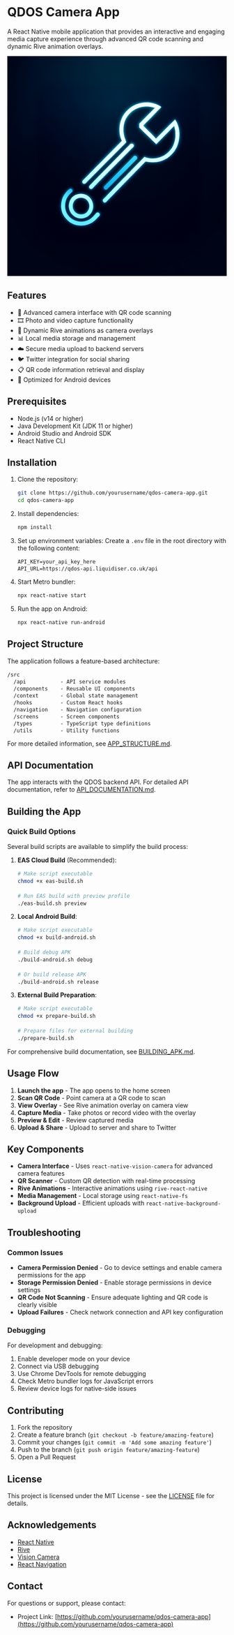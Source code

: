 # QDOS Camera App

A React Native mobile application that provides an interactive and engaging media capture experience through advanced QR code scanning and dynamic Rive animation overlays.

![QDOS Camera App](generated-icon.png)

## Features

- 📱 Advanced camera interface with QR code scanning
- 🎞️ Photo and video capture functionality
- 🔄 Dynamic Rive animations as camera overlays
- 📊 Local media storage and management
- ☁️ Secure media upload to backend servers
- 🐦 Twitter integration for social sharing
- 📋 QR code information retrieval and display
- 📱 Optimized for Android devices

## Prerequisites

- Node.js (v14 or higher)
- Java Development Kit (JDK 11 or higher)
- Android Studio and Android SDK
- React Native CLI

## Installation

1. Clone the repository:
   ```bash
   git clone https://github.com/yourusername/qdos-camera-app.git
   cd qdos-camera-app
   ```

2. Install dependencies:
   ```bash
   npm install
   ```

3. Set up environment variables:
   Create a `.env` file in the root directory with the following content:
   ```
   API_KEY=your_api_key_here
   API_URL=https://qdos-api.liquidiser.co.uk/api
   ```

4. Start Metro bundler:
   ```bash
   npx react-native start
   ```

5. Run the app on Android:
   ```bash
   npx react-native run-android
   ```

## Project Structure

The application follows a feature-based architecture:

```
/src
  /api           - API service modules
  /components    - Reusable UI components
  /context       - Global state management
  /hooks         - Custom React hooks
  /navigation    - Navigation configuration
  /screens       - Screen components
  /types         - TypeScript type definitions
  /utils         - Utility functions
```

For more detailed information, see [APP_STRUCTURE.md](APP_STRUCTURE.md).

## API Documentation

The app interacts with the QDOS backend API. For detailed API documentation, refer to [API_DOCUMENTATION.md](API_DOCUMENTATION.md).

## Building the App

### Quick Build Options

Several build scripts are available to simplify the build process:

1. **EAS Cloud Build** (Recommended):
   ```bash
   # Make script executable
   chmod +x eas-build.sh
   
   # Run EAS build with preview profile
   ./eas-build.sh preview
   ```

2. **Local Android Build**:
   ```bash
   # Make script executable
   chmod +x build-android.sh
   
   # Build debug APK
   ./build-android.sh debug
   
   # Or build release APK
   ./build-android.sh release
   ```

3. **External Build Preparation**:
   ```bash
   # Make script executable
   chmod +x prepare-build.sh
   
   # Prepare files for external building
   ./prepare-build.sh
   ```

For comprehensive build documentation, see [BUILDING_APK.md](BUILDING_APK.md).

## Usage Flow

1. **Launch the app** - The app opens to the home screen
2. **Scan QR Code** - Point camera at a QR code to scan
3. **View Overlay** - See Rive animation overlay on camera view
4. **Capture Media** - Take photos or record video with the overlay
5. **Preview & Edit** - Review captured media
6. **Upload & Share** - Upload to server and share to Twitter

## Key Components

- **Camera Interface** - Uses `react-native-vision-camera` for advanced camera features
- **QR Scanner** - Custom QR detection with real-time processing
- **Rive Animations** - Interactive animations using `rive-react-native`
- **Media Management** - Local storage using `react-native-fs`
- **Background Upload** - Efficient uploads with `react-native-background-upload`

## Troubleshooting

### Common Issues

- **Camera Permission Denied** - Go to device settings and enable camera permissions for the app
- **Storage Permission Denied** - Enable storage permissions in device settings
- **QR Code Not Scanning** - Ensure adequate lighting and QR code is clearly visible
- **Upload Failures** - Check network connection and API key configuration

### Debugging

For development and debugging:

1. Enable developer mode on your device
2. Connect via USB debugging
3. Use Chrome DevTools for remote debugging
4. Check Metro bundler logs for JavaScript errors
5. Review device logs for native-side issues

## Contributing

1. Fork the repository
2. Create a feature branch (`git checkout -b feature/amazing-feature`)
3. Commit your changes (`git commit -m 'Add some amazing feature'`)
4. Push to the branch (`git push origin feature/amazing-feature`)
5. Open a Pull Request

## License

This project is licensed under the MIT License - see the [LICENSE](LICENSE) file for details.

## Acknowledgements

- [React Native](https://reactnative.dev/)
- [Rive](https://rive.app/)
- [Vision Camera](https://mrousavy.com/react-native-vision-camera/)
- [React Navigation](https://reactnavigation.org/)

## Contact

For questions or support, please contact:
- Project Link: [https://github.com/yourusername/qdos-camera-app](https://github.com/yourusername/qdos-camera-app)
